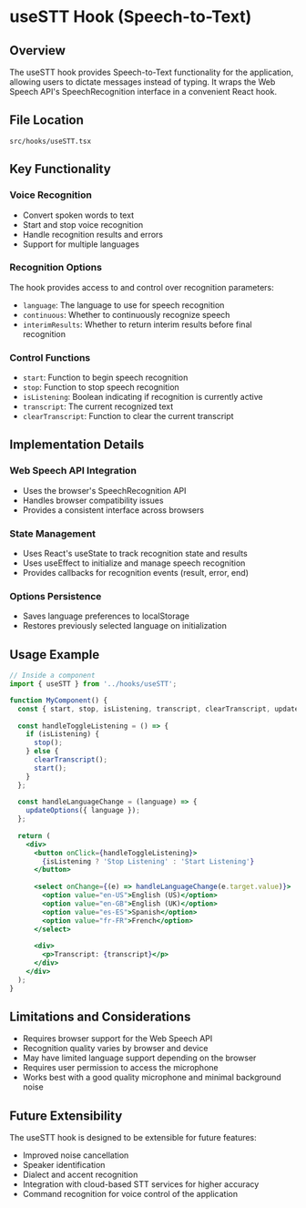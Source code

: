 # useSTT Hook (Speech-to-Text)

## Overview
The useSTT hook provides Speech-to-Text functionality for the application, allowing users to dictate messages instead of typing. It wraps the Web Speech API's SpeechRecognition interface in a convenient React hook.

## File Location
`src/hooks/useSTT.tsx`

## Key Functionality

### Voice Recognition
- Convert spoken words to text
- Start and stop voice recognition
- Handle recognition results and errors
- Support for multiple languages

### Recognition Options
The hook provides access to and control over recognition parameters:
- `language`: The language to use for speech recognition
- `continuous`: Whether to continuously recognize speech
- `interimResults`: Whether to return interim results before final recognition

### Control Functions
- `start`: Function to begin speech recognition
- `stop`: Function to stop speech recognition
- `isListening`: Boolean indicating if recognition is currently active
- `transcript`: The current recognized text
- `clearTranscript`: Function to clear the current transcript

## Implementation Details

### Web Speech API Integration
- Uses the browser's SpeechRecognition API
- Handles browser compatibility issues
- Provides a consistent interface across browsers

### State Management
- Uses React's useState to track recognition state and results
- Uses useEffect to initialize and manage speech recognition
- Provides callbacks for recognition events (result, error, end)

### Options Persistence
- Saves language preferences to localStorage
- Restores previously selected language on initialization

## Usage Example

```jsx
// Inside a component
import { useSTT } from '../hooks/useSTT';

function MyComponent() {
  const { start, stop, isListening, transcript, clearTranscript, updateOptions } = useSTT();
  
  const handleToggleListening = () => {
    if (isListening) {
      stop();
    } else {
      clearTranscript();
      start();
    }
  };
  
  const handleLanguageChange = (language) => {
    updateOptions({ language });
  };
  
  return (
    <div>
      <button onClick={handleToggleListening}>
        {isListening ? 'Stop Listening' : 'Start Listening'}
      </button>
      
      <select onChange={(e) => handleLanguageChange(e.target.value)}>
        <option value="en-US">English (US)</option>
        <option value="en-GB">English (UK)</option>
        <option value="es-ES">Spanish</option>
        <option value="fr-FR">French</option>
      </select>
      
      <div>
        <p>Transcript: {transcript}</p>
      </div>
    </div>
  );
}
```

## Limitations and Considerations
- Requires browser support for the Web Speech API
- Recognition quality varies by browser and device
- May have limited language support depending on the browser
- Requires user permission to access the microphone
- Works best with a good quality microphone and minimal background noise

## Future Extensibility
The useSTT hook is designed to be extensible for future features:
- Improved noise cancellation
- Speaker identification
- Dialect and accent recognition
- Integration with cloud-based STT services for higher accuracy
- Command recognition for voice control of the application
